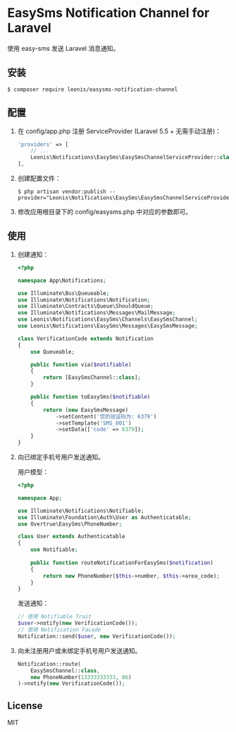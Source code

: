 # EasySms Notification Channel for Laravel

使用 easy-sms 发送 Laravel 消息通知。

## 安装

```shell
$ composer require leonis/easysms-notification-channel
```

## 配置

1. 在 config/app.php 注册 ServiceProvider (Laravel 5.5 + 无需手动注册)：

    ```php
    'providers' => [
        // ...
        Leonis\Notifications\EasySms\EasySmsChannelServiceProvider::class,
    ],
    ```

2. 创建配置文件：

    ```shell
    $ php artisan vendor:publish --provider="Leonis\Notifications\EasySms\EasySmsChannelServiceProvider"
    ```
    
3. 修改应用根目录下的 config/easysms.php 中对应的参数即可。

## 使用

1. 创建通知：

    ```php
    <?php

    namespace App\Notifications;

    use Illuminate\Bus\Queueable;
    use Illuminate\Notifications\Notification;
    use Illuminate\Contracts\Queue\ShouldQueue;
    use Illuminate\Notifications\Messages\MailMessage;
    use Leonis\Notifications\EasySms\Channels\EasySmsChannel;
    use Leonis\Notifications\EasySms\Messages\EasySmsMessage;

    class VerificationCode extends Notification
    {
        use Queueable;

        public function via($notifiable)
        {
            return [EasySmsChannel::class];
        }

        public function toEasySms($notifiable)
        {
            return (new EasySmsMessage)
                ->setContent('您的验证码为: 6379')
                ->setTemplate('SMS_001')
                ->setData(['code' => 6379]);
        }
    }
    ```
    
2. 向已绑定手机号用户发送通知。
    
    用户模型：
    ```php
    <?php
    
    namespace App;
    
    use Illuminate\Notifications\Notifiable;
    use Illuminate\Foundation\Auth\User as Authenticatable;
    use Overtrue\EasySms\PhoneNumber;
    
    class User extends Authenticatable
    {
        use Notifiable;
     
        public function routeNotificationForEasySms($notification)
        {
            return new PhoneNumber($this->number, $this->area_code);
        }
    }
    ```
    
    发送通知：
    
    ```php
    // 使用 Notifiable Trait
    $user->notify(new VerificationCode());
    // 使用 Notification Facade
    Notification::send($user, new VerificationCode());
    ```

3. 向未注册用户或未绑定手机号用户发送通知。
    
    ```php
    Notification::route(
        EasySmsChannel::class,
        new PhoneNumber(13333333333, 86)
    )->notify(new VerificationCode());
    ```

## License

MIT
